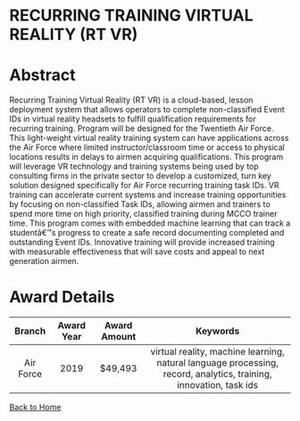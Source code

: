 
RECURRING TRAINING VIRTUAL REALITY (RT VR)
==========================================

# Abstract


Recurring Training Virtual Reality (RT VR) is a cloud-based, lesson deployment system that allows operators to complete non-classified Event IDs in virtual reality headsets to fulfill qualification requirements for recurring training. Program will be designed for the Twentieth Air Force. This light-weight virtual reality training system can have applications across the Air Force where limited instructor/classroom time or access to physical locations results in delays to airmen acquiring qualifications. This program will leverage VR technology and training systems being used by top consulting firms in the private sector to develop a customized, turn key solution designed specifically for Air Force recurring training task IDs. VR training can accelerate current systems and increase training opportunities by focusing on non-classified Task IDs, allowing airmen and trainers to spend more time on high priority, classified training during MCCO trainer time. This program comes with embedded machine learning that can track a studentâ€™s progress to create a safe record documenting completed and outstanding Event IDs. Innovative training will provide increased training with measurable effectiveness that will save costs and appeal to next generation airmen.  

# Award Details

|Branch|Award Year|Award Amount|Keywords|
| :---: | :---: | :---: | :---: |
|Air Force|2019|$49,493|virtual reality, machine learning, natural language processing, record, analytics, training, innovation, task ids|
  
  


[Back to Home](https://github.com/chrischow/dod_sbir_awards/Reports/DJ/#1559)